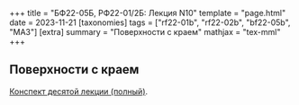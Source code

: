 +++
title = "БФ22-05Б, РФ22-01/2Б: Лекция N10"
template = "page.html"
date = 2023-11-21
[taxonomies]
tags = ["rf22-01b", "rf22-02b", "bf22-05b", "MA3"]
[extra]
summary = "Поверхности с краем"
mathjax = "tex-mml"
+++

<!-- more -->

## Поверхности с краем

[Конспект деcятой лекции (полный)](/MA3_Lecture_10.pdf). 